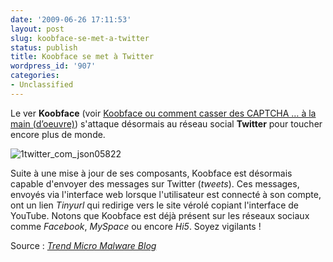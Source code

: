 ```yaml
---
date: '2009-06-26 17:11:53'
layout: post
slug: koobface-se-met-a-twitter
status: publish
title: Koobface se met à Twitter
wordpress_id: '907'
categories:
- Unclassified
---
```


Le ver **Koobface** (voir [Koobface ou comment casser des CAPTCHA … à la main (d’oeuvre)](http://blog.kdecherf.com/2009/05/04/koobface-ou-comment-casser-des-captcha-a-la-main-doeuvre/)) s'attaque désormais au réseau social **Twitter** pour toucher encore plus de monde.







![1twitter_com_json05822](http://blog.kdecherf.com/wp-content/uploads/2009/06/1twitter_com_json05822.png)







Suite à une mise à jour de ses composants, Koobface est désormais capable d'envoyer des messages sur Twitter (_tweets_). Ces messages, envoyés via l'interface web lorsque l'utilisateur est connecté à son compte, ont un lien _Tinyurl_ qui redirige vers le site vérolé copiant l'interface de YouTube. Notons que Koobface est déjà présent sur les réseaux sociaux comme _Facebook_, _MySpace_ ou encore _Hi5_. Soyez vigilants !







Source : [_Trend Micro Malware Blog_](http://blog.trendmicro.com/koobface-tweets/)



